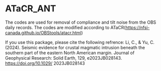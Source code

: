 # ATaCR_ANT
The codes are used for removal of compliance and tilt noise from the OBS daily records. The codes are modified according to ATaCR(https://nfsi-canada.github.io/OBStools/atacr.html)

If you use this package, please cite the following refrence:
Li, C., & Yu, C. (2024). Seismic evidence for crustal magmatic intrusion beneath the southern part of the eastern North American margin. Journal of Geophysical Research: Solid Earth, 129, e2023JB028143. https://doi.org/10.1029/ 2023JB028143
